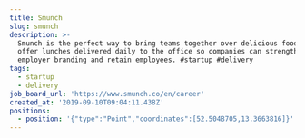 ```yaml
---
title: Smunch
slug: smunch
description: >-
  Smunch is the perfect way to bring teams together over delicious food. We
  offer lunches delivered daily to the office so companies can strengthen their
  employer branding and retain employees. #startup #delivery
tags:
  - startup
  - delivery
job_board_url: 'https://www.smunch.co/en/career'
created_at: '2019-09-10T09:04:11.438Z'
positions:
  - position: '{"type":"Point","coordinates":[52.5048705,13.3663816]}'
---
```


